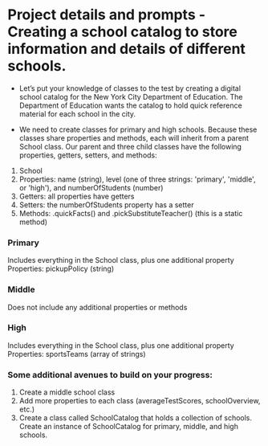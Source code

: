 # Project details and prompts - Creating a school catalog to store information and details of different schools.

- Let’s put your knowledge of classes to the test by creating a digital school catalog for the New York City Department of Education. The Department of Education wants the catalog to hold quick reference material for each school in the city.

- We need to create classes for primary and high schools. Because these classes share properties and methods, each will inherit from a parent School class. Our parent and three child classes have the following properties, getters, setters, and methods:

1. School
2. Properties: name (string), level (one of three strings: 'primary', 'middle', or 'high'), and numberOfStudents (number)
3. Getters: all properties have getters
4. Setters: the numberOfStudents property has a setter
5. Methods: .quickFacts() and .pickSubstituteTeacher() (this is a static method)
   
### Primary
Includes everything in the School class, plus one additional property
Properties: pickupPolicy (string)

### Middle
Does not include any additional properties or methods

### High
Includes everything in the School class, plus one additional property
Properties: sportsTeams (array of strings)

### Some additional avenues to build on your progress:

1. Create a middle school class
2. Add more properties to each class (averageTestScores, schoolOverview, etc.)
3. Create a class called SchoolCatalog that holds a collection of schools. Create an instance of SchoolCatalog for primary, middle, and high schools.
